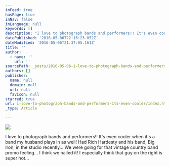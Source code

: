 ```yaml
---
inFeed: true
hasPage: true
inNav: false
inLanguage: null
keywords: []
description: "I love to photograph bands and performers!! It's even cooler when it's a band my husband plays in as well! Had Rich Hardesty and his band, Big Iron, in the studio recently... We were going for that vintage country band promo feeling... I think we nailed it! I especially think that guy on the right is super hot... "
datePublished: '2016-05-06T22:16:23.052Z'
dateModified: '2016-05-06T21:37:05.161Z'
title: ''
author:
  - name: ''
    url: ''
sourcePath: _posts/2016-05-06-i-love-to-photograph-bands-and-performers-its-even-cooler.md
authors: []
publisher:
  name: null
  domain: null
  url: null
  favicon: null
starred: true
url: i-love-to-photograph-bands-and-performers-its-even-cooler/index.html
_type: Article

---
```

![](https://s3-us-west-2.amazonaws.com/the-grid-img/p/2a7363b2ae1aeca37ac5214b6ab85cc6cd212c10.jpg)

I love to photograph bands and performers!! It's even cooler when it's a band my husband plays in as well! Had Rich Hardesty and his band, Big Iron, in the studio recently... We were going for that vintage country band promo feeling... I think we nailed it! I especially think that guy on the right is super hot...